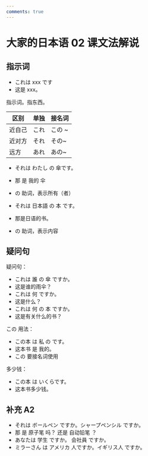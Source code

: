 ```yaml
---
comments: true
---
```


# 大家的日本语 02 课文法解说

## 指示词

- これは  xxx です
- 这是 xxx。

指示词。指东西。

| 区别   | 单独 | 接名词 |
| ------ | ---- | ------ |
| 近自己 | これ | この ~ |
| 近对方 | それ     | その~       |
| 远方       | あれ     | あの~       |

- それは わたし の 傘です。
- 那 是 我的 伞
- の 助词，表示所有（者）


- それは 日本語 の 本 です。
- 那是日语的书。
- の 助词，表示内容

## 疑问句
疑问句：

- これは 誰 の 傘 ですか。
- 这是谁的雨伞？
- これは 何 ですか。
- 这是什么？
- これは 何 の  本 ですか。
- 这是有关什么的书？

この 用法：

- この本 は 私 の です。
- 这本书 是 我的。
- この 要接名词使用

多少钱：

- この本 は いくらです。
- 这本书多少钱。

## 补充 A2

- それは ボールペン ですか。シャープペンシル ですか。
- 那 是 原子笔 吗？ 还是 自动铅笔 ？
- あなたは 学生 ですか。 会社員 ですか。
- ミラーさん は アメリカ 人ですか。イギリス人 ですか。
